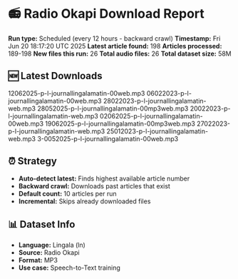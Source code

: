 # 📻 Radio Okapi Download Report

**Run type:** Scheduled (every 12 hours - backward crawl)
**Timestamp:** Fri Jun 20 18:17:20 UTC 2025
**Latest article found:** 198
**Articles processed:** 189-198
**New files this run:** 26
**Total audio files:** 26
**Total dataset size:** 58M

## 🆕 Latest Downloads
12062025-p-l-journallingalamatin-00web.mp3
06022023-p-l-journallingalamatin-00web.mp3
28022023-p-l-journallingalamatin-web.mp3
28052025-p-l-journallingalamatin-00mp3web.mp3
20022023-p-l-journallingalamatin-web.mp3
02062025-p-l-journallingalamatin-00web.mp3
19062025-p-l-journallingalamatin-00mp3web.mp3
27022023-p-l-journallingalamatin-web.mp3
25012023-p-l-journallingalamatin-web.mp3
3-0052025-p-l-journallingalamatin-00web.mp3

## ⏰ Strategy
- **Auto-detect latest:** Finds highest available article number
- **Backward crawl:** Downloads past articles that exist
- **Default count:** 10 articles per run
- **Incremental:** Skips already downloaded files

## 📊 Dataset Info
- **Language:** Lingala (ln)
- **Source:** Radio Okapi
- **Format:** MP3
- **Use case:** Speech-to-Text training
